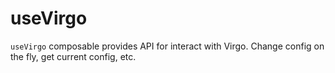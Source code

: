 # useVirgo <coming-badge/>

`useVirgo` composable provides API for interact with Virgo. Change config on the fly, get current config, etc.
